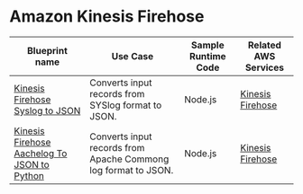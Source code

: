 # Amazon Kinesis Firehose<a name="aws-lambda-kinesis-firehose-blueprints"></a>


| Blueprint name | Use Case | Sample Runtime Code | Related AWS Services | 
| --- | --- | --- | --- | 
| [Kinesis Firehose Syslog to JSON](https://console.aws.amazon.com/lambda/home?region=us-east-1#/create/new?bp=kinesis-firehose-syslog-to-json) |  Converts input records from SYSlog format to JSON\.  |  Node\.js  |  [Kinesis Firehose](http://docs.aws.amazon.com/firehose/latest/dev/)  | 
| [Kinesis Firehose Aachelog To JSON to Python](https://console.aws.amazon.com/lambda/home?region=us-east-1#/create/new?bp=kinesis-firehose-apachelog-to-json-python) |  Converts input records from Apache Commong log format to JSON\.  |  Node\.js  |  [Kinesis Firehose](http://docs.aws.amazon.com/firehose/latest/dev/)  | 